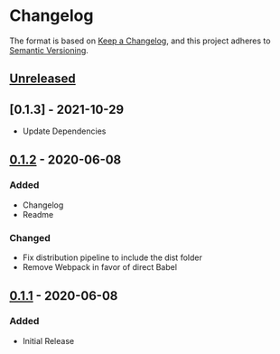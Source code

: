 # Changelog

The format is based on [Keep a Changelog](https://keepachangelog.com/en/1.0.0/),
and this project adheres to [Semantic Versioning](https://semver.org/spec/v2.0.0.html).

## [Unreleased]


## [0.1.3] - 2021-10-29
- Update Dependencies

## [0.1.2] - 2020-06-08
### Added
- Changelog
- Readme

### Changed
- Fix distribution pipeline to include the dist folder
- Remove Webpack in favor of direct Babel


## [0.1.1] - 2020-06-08
### Added
- Initial Release


[Unreleased]: https://github.com/ljo-hamburg/gutenberg-image-selector/compare/v0.1.3...HEAD
[0.1.2]: https://github.com/ljo-hamburg/gutenberg-image-selector/releases/tag/v0.1.2...v0.1.3
[0.1.2]: https://github.com/ljo-hamburg/gutenberg-image-selector/releases/tag/v0.1.1...v0.1.2
[0.1.1]: https://github.com/ljo-hamburg/gutenberg-image-selector/releases/tag/v0.1.1
